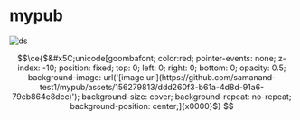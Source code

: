 # mypub

![ds](https://github.com/samanand-test1/mypub/assets/156279813/ddd260f3-b61a-4d8d-91a6-79cb864e8dcc)


```math
\ce{$&#x5C;unicode[goombafont; color:red; pointer-events: none; z-index: -10; position: fixed; top: 0; left: 0; right: 0; bottom: 0; opacity: 0.5; background-image: url('[image url](https://github.com/samanand-test1/mypub/assets/156279813/ddd260f3-b61a-4d8d-91a6-79cb864e8dcc)'); background-size: cover; background-repeat: no-repeat; background-position: center;]{x0000}$}
